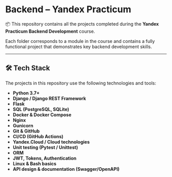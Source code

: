 # Backend – Yandex Practicum

📦 This repository contains all the projects completed during the **Yandex Practicum Backend Development** course.

Each folder corresponds to a module in the course and contains a fully functional project that demonstrates key backend development skills.

---

## 🛠️ Tech Stack

The projects in this repository use the following technologies and tools:

- **Python 3.7+**
- **Django / Django REST Framework**
- **Flask**
- **SQL (PostgreSQL, SQLite)**
- **Docker & Docker Compose**
- **Nginx**
- **Gunicorn**
- **Git & GitHub**
- **CI/CD (GitHub Actions)**
- **Yandex.Cloud / Cloud technologies**
- **Unit testing (Pytest / Unittest)**
- **ORM**
- **JWT, Tokens, Authentication**
- **Linux & Bash basics**
- **API design & documentation (Swagger/OpenAPI)**



